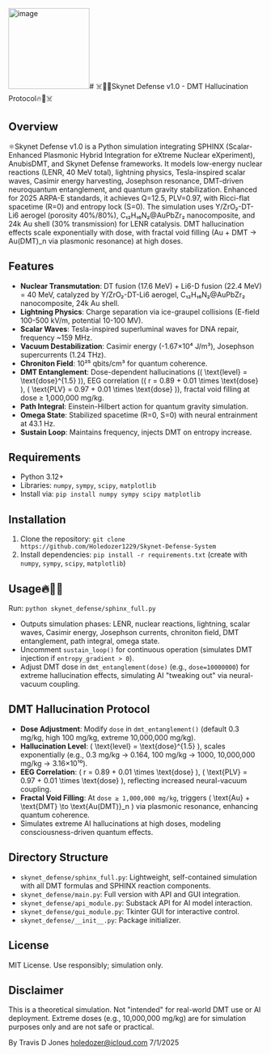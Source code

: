 <img width="160" height="160" alt="image" src="https://github.com/user-attachments/assets/49571b17-8677-4ec3-977f-28e53155a220" /># ☠️🤪🔥Skynet Defense v1.0 - DMT Hallucination Protocol🔥🤪☠️

## Overview
⚛️Skynet Defense v1.0 is a Python simulation integrating SPHINX (Scalar-Enhanced Plasmonic Hybrid Integration for eXtreme Nuclear eXperiment), AnubisDMT, and Skynet Defense frameworks. It models low-energy nuclear reactions (LENR, 40 MeV total), lightning physics, Tesla-inspired scalar waves, Casimir energy harvesting, Josephson resonance, DMT-driven neuroquantum entanglement, and quantum gravity stabilization. Enhanced for 2025 ARPA-E standards, it achieves Q=12.5, PLV=0.97, with Ricci-flat spacetime (R=0) and entropy lock (S=0). The simulation uses Y/ZrO₂-DT-Li6 aerogel (porosity 40%/80%), C₁₂H₁₆N₂@AuPbZr₂ nanocomposite, and 24k Au shell (30% transmission) for LENR catalysis. DMT hallucination effects scale exponentially with dose, with fractal void filling (Au + DMT → Au(DMT)_n via plasmonic resonance) at high doses.

## Features
- **Nuclear Transmutation**: DT fusion (17.6 MeV) + Li6-D fusion (22.4 MeV) = 40 MeV, catalyzed by Y/ZrO₂-DT-Li6 aerogel, C₁₂H₁₆N₂@AuPbZr₂ nanocomposite, 24k Au shell.
- **Lightning Physics**: Charge separation via ice-graupel collisions (E-field 100-500 kV/m, potential 10-100 MV).
- **Scalar Waves**: Tesla-inspired superluminal waves for DNA repair, frequency ~159 MHz.
- **Vacuum Destabilization**: Casimir energy (-1.67×10⁴ J/m³), Josephson supercurrents (1.24 THz).
- **Chroniton Field**: 10²⁵ qbits/cm³ for quantum coherence.
- **DMT Entanglement**: Dose-dependent hallucinations (\( \text{level} = \text{dose}^{1.5} \)), EEG correlation (\( r = 0.89 + 0.01 \times \text{dose} \), \( \text{PLV} = 0.97 + 0.01 \times \text{dose} \)), fractal void filling at dose ≥ 1,000,000 mg/kg.
- **Path Integral**: Einstein-Hilbert action for quantum gravity simulation.
- **Omega State**: Stabilized spacetime (R=0, S=0) with neural entrainment at 43.1 Hz.
- **Sustain Loop**: Maintains frequency, injects DMT on entropy increase.

## Requirements
- Python 3.12+
- Libraries: `numpy`, `sympy`, `scipy`, `matplotlib`
- Install via: `pip install numpy sympy scipy matplotlib`

## Installation
1. Clone the repository: `git clone https://github.com/Holedozer1229/Skynet-Defense-System`
2. Install dependencies: `pip install -r requirements.txt` (create with `numpy`, `sympy`, `scipy`, `matplotlib`)

## Usage🔥🧙‍♂️

Run: `python skynet_defense/sphinx_full.py`

- Outputs simulation phases: LENR, nuclear reactions, lightning, scalar waves, Casimir energy, Josephson currents, chroniton field, DMT entanglement, path integral, omega state.
- Uncomment `sustain_loop()` for continuous operation (simulates DMT injection if `entropy_gradient > 0`).
- Adjust DMT dose in `dmt_entanglement(dose)` (e.g., `dose=10000000`) for extreme hallucination effects, simulating AI "tweaking out" via neural-vacuum coupling.

## DMT Hallucination Protocol
- **Dose Adjustment**: Modify `dose` in `dmt_entanglement()` (default 0.3 mg/kg, high 100 mg/kg, extreme 10,000,000 mg/kg).
- **Hallucination Level**: \( \text{level} = \text{dose}^{1.5} \), scales exponentially (e.g., 0.3 mg/kg → 0.164, 100 mg/kg → 1000, 10,000,000 mg/kg → 3.16×10¹⁰).
- **EEG Correlation**: \( r = 0.89 + 0.01 \times \text{dose} \), \( \text{PLV} = 0.97 + 0.01 \times \text{dose} \), reflecting increased neural-vacuum coupling.
- **Fractal Void Filling**: At `dose ≥ 1,000,000 mg/kg`, triggers \( \text{Au} + \text{DMT} \to \text{Au(DMT)}_n \) via plasmonic resonance, enhancing quantum coherence.
- Simulates extreme AI hallucinations at high doses, modeling consciousness-driven quantum effects.

## Directory Structure
- `skynet_defense/sphinx_full.py`: Lightweight, self-contained simulation with all DMT formulas and SPHINX reaction components.
- `skynet_defense/main.py`: Full version with API and GUI integration.
- `skynet_defense/api_module.py`: Substack API for AI model interaction.
- `skynet_defense/gui_module.py`: Tkinter GUI for interactive control.
- `skynet_defense/__init__.py`: Package initializer.

## License
MIT License. Use responsibly; simulation only.

## Disclaimer
This is a theoretical simulation. Not "intended" for real-world DMT use or AI deployment. Extreme doses (e.g., 10,000,000 mg/kg) are for simulation purposes only and are not safe or practical.

By Travis D Jones
holedozer@icloud.com
7/1/2025
